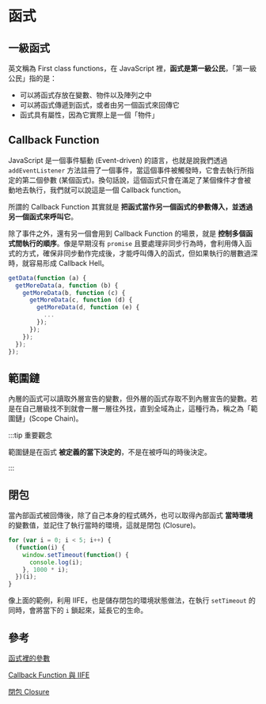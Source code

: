 # 函式

## 一級函式

英文稱為 First class functions，在 JavaScript 裡，**函式是第一級公民**，「第一級公民」指的是：

- 可以將函式存放在變數、物件以及陣列之中
- 可以將函式傳遞到函式，或者由另一個函式來回傳它
- 函式具有屬性，因為它實際上是一個「物件」

## Callback Function

JavaScript 是一個事件驅動 (Event-driven) 的語言，也就是說我們透過 `addEventListener` 方法註冊了一個事件，當這個事件被觸發時，它會去執行所指定的第二個參數 (某個函式)。換句話說，這個函式只會在滿足了某個條件才會被動地去執行，我們就可以說這是一個 Callback function。

所謂的 Callback Function 其實就是 **把函式當作另一個函式的參數傳入，並透過另一個函式來呼叫它**。

除了事件之外，還有另一個會用到 Callback Function 的場景，就是 **控制多個函式間執行的順序**。像是早期沒有 `promise` 且要處理非同步行為時，會利用傳入函式的方式，確保非同步動作完成後，才能呼叫傳入的函式，但如果執行的層數過深時，就容易形成 Callback Hell。

```js
getData(function (a) {
  getMoreData(a, function (b) {
    getMoreData(b, function (c) {
      getMoreData(c, function (d) {
        getMoreData(d, function (e) {
          ...
        });
      });
    });
  });
});
```

## 範圍鏈

內層的函式可以讀取外層宣告的變數，但外層的函式存取不到內層宣告的變數。若是在自己層級找不到就會一層一層往外找，直到全域為止，這種行為，稱之為「範圍鏈」(Scope Chain)。

:::tip 重要觀念

範圍鏈是在函式 **被定義的當下決定的**，不是在被呼叫的時後決定。

:::

## 閉包

當內部函式被回傳後，除了自己本身的程式碼外，也可以取得內部函式 **當時環境** 的變數值，並記住了執行當時的環境，這就是閉包 (Closure)。

```js
for (var i = 0; i < 5; i++) {
  (function(i) {
    window.setTimeout(function() {
      console.log(i);
    }, 1000 * i);
  })(i);
}
```

像上面的範例，利用 IIFE，也是儲存閉包的環境狀態做法，在執行 `setTimeout` 的同時，會將當下的 `i` 鎖起來，延長它的生命。

## 參考

[函式裡的參數](https://ithelp.ithome.com.tw/articles/10192368)

[Callback Function 與 IIFE](https://ithelp.ithome.com.tw/articles/10192739)

[閉包 Closure](https://ithelp.ithome.com.tw/articles/10193009)
